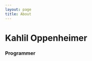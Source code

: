 ```yaml
---
layout: page
title: About
---
```

<div id="about">

<h1> Kahlil Oppenheimer </h1>
<h3> Programmer</h3>

</div>
